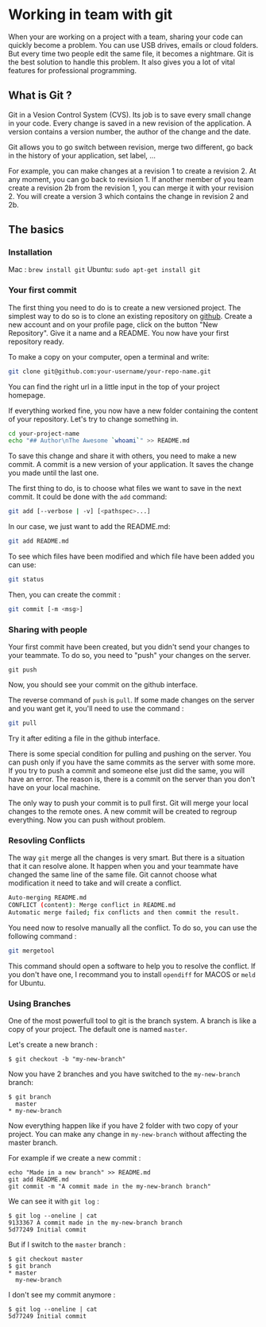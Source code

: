 # Working in team with git

When your are working on a project with a team, sharing your code can quickly become a problem. You can use USB drives, emails or cloud folders. But every time two people edit the same file, it becomes a nightmare. Git is the best solution to handle this problem.
It also gives you a lot of vital features for professional programming.

## What is Git ?

Git in a Vesion Control System (CVS). Its job is to save every small change in your code.
Every change is saved in a new revision of the application. A version contains a version number, the author of the change and the date.

Git allows you to go switch between revision, merge two different, go back in the history of your application, set label, ...

For example, you can make changes at a revision 1 to create a revision 2. At any moment, you can go back to revision 1. If another member of you team create a revision 2b from the revision 1, you can merge it with your revision 2. You will create a version 3 which contains the change in revision 2 and 2b.

## The basics

### Installation

Mac : `brew install git`
Ubuntu: `sudo apt-get install git`

### Your first commit

The first thing you need to do is to create a new versioned project. The simplest way to do so is to clone an existing repository on [github](http://www.github.com).
Create a new account and on your profile page, click on the button "New Repository". Give it a name and a README. You now have your first repository ready.

To make a copy on your computer, open a terminal and write:
```bash
git clone git@github.com:your-username/your-repo-name.git
```
You can find the right url in a little input in the top of your project homepage.

If everything worked fine, you now have a new folder containing the content of your repository. Let's try to change something in.
```bash
cd your-project-name
echo "## Author\nThe Awesome `whoami`" >> README.md
```
To save this change and share it with others, you need to make a new commit.
A commit is a new version of your application. It saves the change you made until the last one.

The first thing to do, is to choose what files we want to save in the next commit. It could be done with the `add` command:
```bash
git add [--verbose | -v] [<pathspec>...]
```

In our case, we just want to add the README.md:
```bash
git add README.md
```

To see which files have been modified and which file have been added you can use:
```bash
git status
```
Then, you can create the commit :
```bash
git commit [-m <msg>]
```

### Sharing with people

Your first commit have been created, but you didn't send your changes to your teammate. To do so, you need to "push" your changes on the server.
```besh
git push
```
Now, you should see your commit on the github interface.

The reverse command of `push` is `pull`. If some made changes on the server and you want get it, you'll need to use the command :
```bash
git pull
```
Try it after editing a file in the github interface.


There is some special condition for pulling and pushing on the server. You can push only if you have the same commits as the server with some more.
If you try to push a commit and someone else just did the same, you will have an error. The reason is, there is a commit on the server than you don't have on your local machine.

The only way to push your commit is to pull first. Git will merge your local changes to the remote ones. A new commit will be created to regroup everything.
Now you can push without problem.

### Resovling Conflicts

The way `git` merge all the changes is very smart. But there is a situation that it can resolve alone. It happen when you and your teammate have changed the same line of the same file. Git cannot choose what modification it need to take and will create a conflict.

```bash
Auto-merging README.md
CONFLICT (content): Merge conflict in README.md
Automatic merge failed; fix conflicts and then commit the result.
```

You need now to resolve manually all the conflict. To do so, you can use the following command :
```bash
git mergetool
```

This command should open a software to help you to resolve the conflict. If you don't have one, I recommand you to install `opendiff` for MACOS or `meld` for Ubuntu.

### Using Branches 

One of the most powerfull tool to git is the branch system. A branch is like a copy of your project. The default one is named `master`.

Let's create a new branch : 
```
$ git checkout -b "my-new-branch"
```

Now you have 2 branches and you have switched to the `my-new-branch` branch:
```
$ git branch
  master
* my-new-branch
```

Now everything happen like if you have 2 folder with two copy of your project. You can make any change in `my-new-branch` without affecting the master branch.

For example if we create a new commit :
```
echo "Made in a new branch" >> README.md
git add README.md
git commit -m "A commit made in the my-new-branch branch"
```

We can see it with `git log` : 
```
$ git log --oneline | cat
9133367 A commit made in the my-new-branch branch
5d77249 Initial commit
```

But if I switch to the `master` branch :
```
$ git checkout master
$ git branch
* master
  my-new-branch
```

I don't see my commit anymore :
```
$ git log --oneline | cat
5d77249 Initial commit
```



